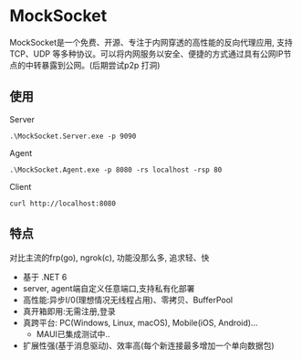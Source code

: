 # MockSocket

MockSocket是一个免费、开源、专注于内网穿透的高性能的反向代理应用, 支持TCP、UDP 等多种协议。可以将内网服务以安全、便捷的方式通过具有公网IP节点的中转暴露到公网。(后期尝试p2p 打洞)

## 使用

Server

`.\MockSocket.Server.exe -p 9090`

Agent

`.\MockSocket.Agent.exe -p 8080 -rs localhost -rsp 80`

Client

`curl http://localhost:8080`

## 特点

对比主流的frp(go), ngrok(c), 功能没那么多, 追求轻、快

- 基于 .NET 6
- server, agent端自定义任意端口,支持私有化部署
- 高性能:异步I/0(理想情况无线程占用)、零拷贝、BufferPool
- 真开箱即用:无需注册,登录
- 真跨平台: PC(Windows, Linux, macOS), Mobile(iOS, Android)...
  - MAUI已集成测试中..
- 扩展性强(基于消息驱动)、效率高(每个新连接最多增加一个单向数据包)